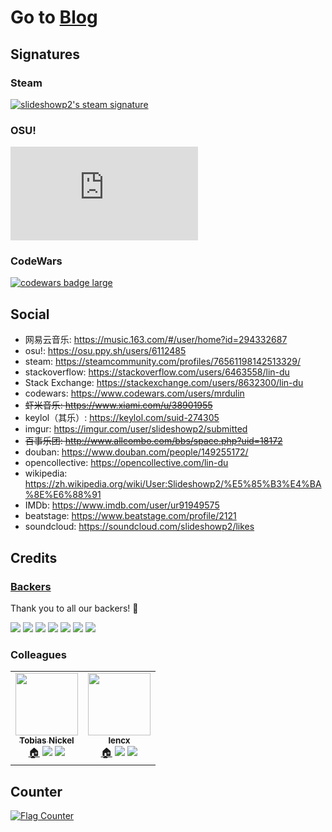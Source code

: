# Go to [Blog](https://github.com/mrdulin/blog/issues)

## Signatures

### Steam

<a href="http://www.steamsignature.com"><img src="https://www.steamsignature.com/card/0/76561198142513329.png" alt="slideshowp2's steam signature"/></a>

### OSU!

![osu](https://osusig.lolico.moe/sig.php?colour=yellow&uname=slideshowp2&mode=3&pp=1&countryrank&flagstroke&darkheader&darktriangles&xpbar)

### CodeWars

 <a target="_blank" href="https://www.codewars.com/users/mrdulin"><img src="https://www.codewars.com/users/mrdulin/badges/large" alt="codewars badge large" /></a>


## Social

- 网易云音乐: https://music.163.com/#/user/home?id=294332687
- osu!: https://osu.ppy.sh/users/6112485
- steam: https://steamcommunity.com/profiles/76561198142513329/
- stackoverflow: https://stackoverflow.com/users/6463558/lin-du
- Stack Exchange: https://stackexchange.com/users/8632300/lin-du
- codewars: https://www.codewars.com/users/mrdulin
- <del>虾米音乐: https://www.xiami.com/u/38901955</del>
- keylol（其乐）: https://keylol.com/suid-274305
- imgur: https://imgur.com/user/slideshowp2/submitted
- <del>百事乐团: http://www.allcombo.com/bbs/space.php?uid=18172</del>
- douban: https://www.douban.com/people/149255172/
- opencollective: https://opencollective.com/lin-du
- wikipedia: https://zh.wikipedia.org/wiki/User:Slideshowp2/%E5%85%B3%E4%BA%8E%E6%88%91
- IMDb: https://www.imdb.com/user/ur91949575
- beatstage: https://www.beatstage.com/profile/2121
- soundcloud: https://soundcloud.com/slideshowp2/likes

## Credits

### [Backers](https://opencollective.com/slideshowp2#backer)

Thank you to all our backers! 🙏

<!-- <a href="https://opencollective.com/slideshowp2#backers" target="_blank"><img src="https://opencollective.com/slideshowp2/backers.svg?width=890"></a> -->
<a href="https://opencollective.com/slideshowp2/backer/0/website?requireActive=false" target="_blank"><img src="https://opencollective.com/slideshowp2/backer/0/avatar.svg?requireActive=false"></a>
<a href="https://opencollective.com/slideshowp2/backer/1/website?requireActive=false" target="_blank"><img src="https://opencollective.com/slideshowp2/backer/1/avatar.svg?requireActive=false"></a>
<a href="https://opencollective.com/slideshowp2/backer/2/website?requireActive=false" target="_blank"><img src="https://opencollective.com/slideshowp2/backer/2/avatar.svg?requireActive=false"></a>
<a href="https://opencollective.com/slideshowp2/backer/3/website?requireActive=false" target="_blank"><img src="https://opencollective.com/slideshowp2/backer/3/avatar.svg?requireActive=false"></a>
<a href="https://opencollective.com/slideshowp2/backer/4/website?requireActive=false" target="_blank"><img src="https://opencollective.com/slideshowp2/backer/4/avatar.svg?requireActive=false"></a>
<a href="https://opencollective.com/slideshowp2/backer/5/website?requireActive=false" target="_blank"><img src="https://opencollective.com/slideshowp2/backer/5/avatar.svg?requireActive=false"></a>
<a href="https://opencollective.com/slideshowp2#backers" target="_blank"><img src="https://images.opencollective.com/static/images/become_backer.svg"></a>


### Colleagues

<table>
  <tr>
    <td align="center"><a href="http://www.shiffman.net"><img src="https://avatars0.githubusercontent.com/u/4189801?v=4" width="100px;" alt=""/><br /><sub><b>Tobias Nickel</b></sub><br />
     <a href="http://tnickel.de/" title="Tobias Nickel">🏠</a> 
     <a href="https://www.npmjs.com/~nickeltobias" title="npm"><img src="https://avatars0.githubusercontent.com/u/6078720?s=16&v=4" /></a>
     <a href="https://github.com/TobiasNickel" title="github"><img src="https://avatars1.githubusercontent.com/u/9919?s=16&v=4" /></a>
   </td>
   <td align="center"><a href="https://z.nofwl.com/#/">
     <img src="https://avatars.githubusercontent.com/u/16164244?v=4" width="100px;" alt=""/><br /><sub><b>lencx</b></sub><br />
     <a href="https://z.nofwl.com/#/" title="lencx">🏠</a>
     <a href="https://www.npmjs.com/~l8n" title="npm"><img src="https://avatars0.githubusercontent.com/u/6078720?s=16&v=4" /></a>
     <a href="https://github.com/lencx" title="github"><img src="https://avatars1.githubusercontent.com/u/9919?s=16&v=4" /></a>
   </td>
 </tr>
</table>

## Counter

<a href="https://info.flagcounter.com/ab0j"><img src="https://s11.flagcounter.com/count2/ab0j/bg_FFFFFF/txt_000000/border_CCCCCC/columns_6/maxflags_50/viewers_0/labels_1/pageviews_1/flags_0/percent_0/" alt="Flag Counter" border="0"></a>

